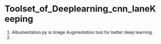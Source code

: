 # Toolset_of_Deeplearning_cnn_laneKeeping

1. Albumentation.py is Image Augmentation tool for better deep learning.
3. 
